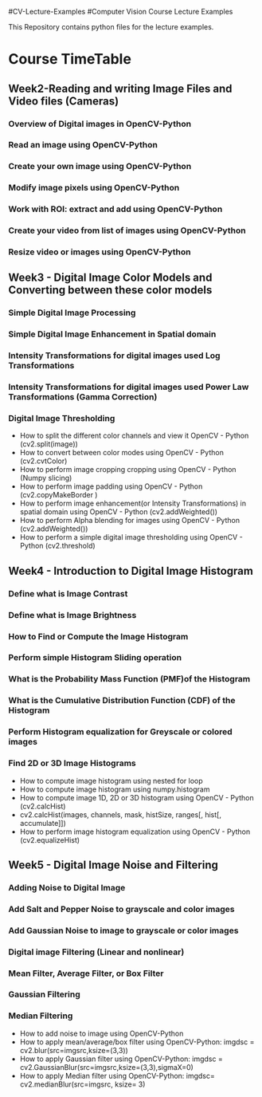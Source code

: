#CV-Lecture-Examples
#Computer Vision Course Lecture Examples

This Repository contains python files for the lecture examples. 
# Course TimeTable
## Week2-Reading and writing Image Files and Video files (Cameras)
### Overview of Digital images in OpenCV-Python
### Read an image using OpenCV-Python
### Create your own image using OpenCV-Python
### Modify image pixels using OpenCV-Python
### Work with ROI: extract and add using OpenCV-Python
### Create your video from list of images using OpenCV-Python
### Resize video or images using OpenCV-Python

## Week3 - Digital Image Color Models and Converting between these color models
### Simple Digital Image Processing
### Simple Digital Image Enhancement in Spatial domain
### Intensity Transformations for digital images used Log Transformations 
### Intensity Transformations for digital images used Power Law Transformations (Gamma Correction)
### Digital Image Thresholding
- How to split the different color channels and view it OpenCV - Python (cv2.split(image))
- How to convert between color modes using OpenCV - Python (cv2.cvtColor)
- How to perform image cropping cropping using OpenCV - Python (Numpy slicing)
- How to perform image padding using OpenCV - Python (cv2.copyMakeBorder )
- How to perform image enhancement(or Intensity Transformations) in spatial domain using OpenCV - Python (cv2.addWeighted())
- How to perform Alpha blending for images using OpenCV - Python (cv2.addWeighted())
- How to perform a simple digital image thresholding using OpenCV - Python (cv2.threshold)

## Week4 - Introduction to Digital Image Histogram
### Define what is Image Contrast
### Define what is Image Brightness
### How to Find or Compute the Image Histogram
### Perform simple Histogram Sliding operation 
### What is the Probability Mass Function (PMF)of the Histogram 
### What is the Cumulative Distribution Function (CDF) of the Histogram
### Perform Histogram equalization for Greyscale or colored images
### Find 2D or  3D Image Histograms
- How to compute image histogram using nested for loop 
- How to compute image histogram using numpy.histogram 
- How to compute image 1D, 2D or 3D histogram using OpenCV - Python (cv2.calcHist)
- cv2.calcHist(images, channels, mask, histSize, ranges[, hist[, accumulate]])
- How to perform image histogram equalization using OpenCV - Python (cv2.equalizeHist)

## Week5 - Digital Image Noise and Filtering
### Adding Noise to Digital Image 
### Add Salt and Pepper Noise to grayscale and  color images 
### Add Gaussian Noise to image to grayscale or color images
### Digital image Filtering (Linear and nonlinear)
### Mean Filter, Average Filter, or Box Filter
### Gaussian Filtering
### Median Filtering
- How to add noise to image using OpenCV-Python
- How to apply mean/average/box filter using OpenCV-Python: imgdsc = cv2.blur(src=imgsrc,ksize=(3,3))
- How to apply Gaussian filter using OpenCV-Python: imgdsc = cv2.GaussianBlur(src=imgsrc,ksize=(3,3),sigmaX=0)
- How to apply Median filter using OpenCV-Python: imgdsc= cv2.medianBlur(src=imgsrc, ksize= 3)













